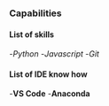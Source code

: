  ### Capabilities
 
#### List of skills
 -*Python*
 -*Javascript*
 -*Git*
 
 #### List of IDE know how
 -__VS Code__
 -__Anaconda__
 

